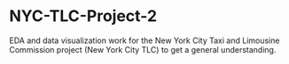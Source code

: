 # NYC-TLC-Project-2
EDA and data visualization work for the New York City Taxi and Limousine Commission project (New York City TLC) to get a general understanding.
